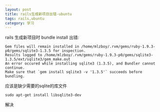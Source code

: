 ```yaml
---
layout: post
title: rails生成新项目出错-ubuntu 
tags: rails,ubuntu
category: 学习
---
```


rails 生成新项目时 bundle install 出错:

	Gem files will remain installed in /home/mlzboy/.rvm/gems/ruby-1.9.3-p0/gems/sqlite3-1.3.5 for inspection.
	Results logged to /home/mlzboy/.rvm/gems/ruby-1.9.3-p0/gems/sqlite3-1.3.5/ext/sqlite3/gem_make.out
	An error occured while installing sqlite3 (1.3.5), and Bundler cannot continue.
	Make sure that `gem install sqlite3 -v '1.3.5'` succeeds before bundling.

应该是缺少需要的sqlite的库文件

	sudo apt-get install libsqlite3-dev

解决
